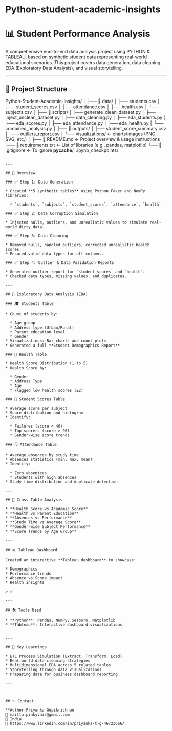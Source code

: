 # Python-student-academic-insights
 # 📊 Student Performance Analysis

A comprehensive end-to-end data analysis project using PYTHON & TABLEAU, based on synthetic student data representing real-world educational scenarios. This project covers data generation, data cleaning, EDA (Exploratory Data Analysis), and visual storytelling.

---

## 📁 Project Structure

Python-Student-Academic-Insights/
│
├── 📁 data/
│   ├── students.csv
│   ├── student_scores.csv
│   ├── attendance.csv
│   ├── health.csv
│   └── subjects.csv
│
├── 📁 scripts/
│   ├── generate_clean_dataset.py
│   ├── inject_unclean_dataset.py
│   ├── data_cleaning.py
│   ├── eda_students.py
│   ├── eda_scores.py
│   ├── eda_attendance.py
│   ├── eda_health.py
│   └── combined_analysis.py
│
├── 📁 outputs/
│   ├── student_score_summary.csv
│   ├── outliers_report.csv
│   └── visualizations/           ← charts/images (PNG, SVG, etc.)
│
├── 📄 README.md                   ← Project overview & usage instructions
├── 📄 requirements.txt            ← List of libraries (e.g., pandas, matplotlib)
└── 📄 .gitignore                  ← To ignore __pycache__/, .ipynb_checkpoints/

```

---

## 🚀 Overview

### ✅ Step 1: Data Generation

* Created **5 synthetic tables** using Python Faker and NumPy libraries:

  * `students`, `subjects`, `student_scores`, `attendance`, `health`

### ✅ Step 2: Data Corruption Simulation

* Injected nulls, outliers, and unrealistic values to simulate real-world dirty data.

### ✅ Step 3: Data Cleaning

* Removed nulls, handled outliers, corrected unrealistic health scores.
* Ensured valid data types for all columns.

### ✅ Step 4: Outlier & Data Validation Reports

* Generated outlier report for `student_scores` and `health`.
* Checked data types, missing values, and duplicates.

---

## 🔎 Exploratory Data Analysis (EDA)

### 🎓 Students Table

* Count of students by:

  * Age group
  * Address type (Urban/Rural)
  * Parent education level
  * Gender
* Visualizations: Bar charts and count plots
* Generated a full **Student Demographics Report**

### 🧠 Health Table

* Health Score Distribution (1 to 5)
* Health Score by:

  * Gender
  * Address Type
  * Age
  * Flagged low health scores (≤2)

### 📘 Student Scores Table

* Average score per subject
* Score distribution and histogram
* Identify:

  * Failures (score < 40)
  * Top scorers (score > 90)
  * Gender-wise score trends

### 🗓 Attendance Table

* Average absences by study time
* Absences statistics (min, max, mean)
* Identify:

  * Zero absentees
  * Students with high absences
* Study time distribution and duplicate detection

---

## 🔗 Cross-Table Analysis

* **Health Score vs Academic Score**
* **Health vs Parent Education**
* **Absences vs Performance**
* **Study Time vs Average Score**
* **Gender-wise Subject Performance**
* **Score Trends by Age Group**

---

## 📊 Tableau Dashboard

Created an interactive **Tableau dashboard** to showcase:

* Demographics
* Performance trends
* Absence vs Score impact
* Health insights

> ✅ 

---

## 🛠️ Tools Used

* **Python**: Pandas, NumPy, Seaborn, Matplotlib
* **Tableau**: Interactive dashboard visualizations


---

## 📌 Key Learnings

* ETL Process Simulation (Extract, Transform, Load)
* Real-world data cleaning strategies
* Multidimensional EDA across 5 related tables
* Storytelling through data visualizations
* Preparing data for business dashboard reporting

---



## ✨ Contact

**Author:Priyanka Gopikrishnan
📧 mailto:pinkyvais@gmail.com
📍 India
🔗 https://www.linkedin.com/in/priyanka-t-g-46723666/
